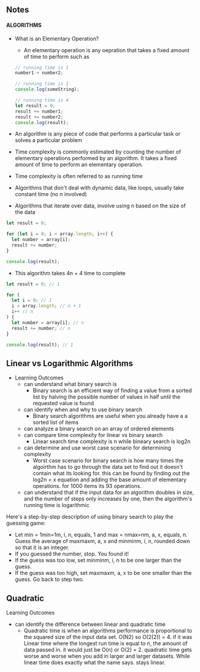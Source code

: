 ## Notes

#### ALGORITHMS

- What is an Elementary Operation?
  - An elementary operation is any oepration that takes a fixed amount of time to perform such as

  ``` js
  // running time is 1
  number1 + number2;
  
  // running time is 1
  console.log(someString);

  // running time is 4
  let result = 0;
  result += number1;
  result += number2;
  console.log(result);
  ```

- An algorithm is any piece of code that performs a particular task or solves a particular problem
- Time complexity is commonly estimated by counting the number of elementary operations performed by an algorithm. It takes a fixed amount of time to perform an elementary operation.
- Time complexity is often referred to as running time
- Algorithms that don't deal with dynamic data, like loops, usually take constant time (no n involved)
- Algorithms that iterate over data, involve using n based on the size of the data

``` js
let result = 0;

for (let i = 0; i < array.length; i++) {
  let number = array[i];
  result += number;
}

console.log(result);
```
- This algorithm takes 4n + 4 time to complete

```js
let result = 0; // 1

for (
  let i = 0; // 1
  i < array.length; // n + 1
  i++ // n
) {
  let number = array[i]; // n
  result += number; // n
}

console.log(result); // 1
```

## Linear vs Logarithmic Algorithms

- Learning Outcomes
  - can understand what binary search is
    - Binary search is an efficient way of finding a value from a sorted list by halving the possible number of values in half until the requested value is found
  - can identify when and why to use binary search
    - Binary search algorithms are useful when you already have a a sorted list of items
  - can analyze a binary search on an array of ordered elements
  - can compare time complexity for linear vs binary search
    - Linear search time complexity is n while bineary search is log2n
  - can determine and use worst case scenario for determining complexity
    - Worst case scenario for binary search is how many times the algoirthm has to go through the data set to find out it doesn't contain what its looking for. this can be found by finding out the log2n = x equation and adding the base amount of elementary operations. for 1000 items its 93 operations.
  - can understand that if the input data for an algorithm doubles in size, and the   number of steps only increases by one, then the algorithm's running time is logarithmic


Here's a step-by-step description of using binary search to play the guessing game:
 - Let min = 1min=1m, i, n, equals, 1 and max = nmax=nm, a, x, equals, n.
Guess the average of maxmaxm, a, x and minminm, i, n, rounded down so that it is an integer.
 - If you guessed the number, stop. You found it!
 - If the guess was too low, set minminm, i, n to be one larger than the guess.
 - If the guess was too high, set maxmaxm, a, x to be one smaller than the guess.
Go back to step two.

## Quadratic

Learning Outcomes
- can identify the difference between linear and quadratic time
  - Quadratic time is when an algorithms performance is proportional to the squared size of the input data set. O(N2) so O(2(2)) = 4. if it was Linear time where the longest run time is equal to n, the amount of data passed in. it would just be O(n) or O(2) = 2. quadratic time gets worse and worse when you add in larger and larger datasets. While linear time does exactly what the name says. stays linear.
